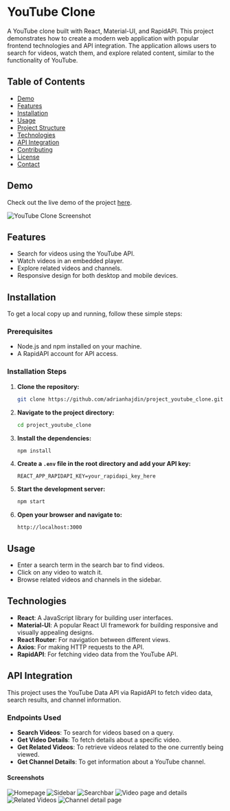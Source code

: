 # YouTube Clone

A YouTube clone built with React, Material-UI, and RapidAPI. This project demonstrates how to create a modern web application with popular frontend technologies and API integration. The application allows users to search for videos, watch them, and explore related content, similar to the functionality of YouTube.

## Table of Contents
- [Demo](#demo)
- [Features](#features)
- [Installation](#installation)
- [Usage](#usage)
- [Project Structure](#project-structure)
- [Technologies](#technologies)
- [API Integration](#api-integration)
- [Contributing](#contributing)
- [License](#license)
- [Contact](#contact)

## Demo

Check out the live demo of the project [here](https://project-url).

![YouTube Clone Screenshot](screenshot.png)

## Features

- Search for videos using the YouTube API.
- Watch videos in an embedded player.
- Explore related videos and channels.
- Responsive design for both desktop and mobile devices.

## Installation

To get a local copy up and running, follow these simple steps:

### Prerequisites

- Node.js and npm installed on your machine.
- A RapidAPI account for API access.

### Installation Steps

1. **Clone the repository:**
    ```bash
    git clone https://github.com/adrianhajdin/project_youtube_clone.git
    ```
   
2. **Navigate to the project directory:**
    ```bash
    cd project_youtube_clone
    ```

3. **Install the dependencies:**
    ```bash
    npm install
    ```

4. **Create a `.env` file in the root directory and add your API key:**
    ```plaintext
    REACT_APP_RAPIDAPI_KEY=your_rapidapi_key_here
    ```

5. **Start the development server:**
    ```bash
    npm start
    ```

6. **Open your browser and navigate to:**
    ```
    http://localhost:3000
    ```

## Usage

- Enter a search term in the search bar to find videos.
- Click on any video to watch it.
- Browse related videos and channels in the sidebar.

## Technologies

- **React**: A JavaScript library for building user interfaces.
- **Material-UI**: A popular React UI framework for building responsive and visually appealing designs.
- **React Router**: For navigation between different views.
- **Axios**: For making HTTP requests to the API.
- **RapidAPI**: For fetching video data from the YouTube API.

## API Integration

This project uses the YouTube Data API via RapidAPI to fetch video data, search results, and channel information.

### Endpoints Used

- **Search Videos**: To search for videos based on a query.
- **Get Video Details**: To fetch details about a specific video.
- **Get Related Videos**: To retrieve videos related to the one currently being viewed.
- **Get Channel Details**: To get information about a YouTube channel.

#### Screenshots

![Homepage](<public/Screenshots/Screenshot 2024-08-20 at 6.11.30 PM.png>)
![Sidebar](<public/Screenshots/Screenshot 2024-08-20 at 6.11.37 PM.png>)
![Searchbar](<public/Screenshots/Screenshot 2024-08-20 at 6.11.46 PM.png>)
![Video page and details](<public/Screenshots/Screenshot 2024-08-20 at 6.11.58 PM.png>)
![Related Videos](<public/Screenshots/Screenshot 2024-08-20 at 6.12.06 PM.png>)
![Channel detail page](<public/Screenshots/Screenshot 2024-08-22 at 11.00.41 AM.png>)